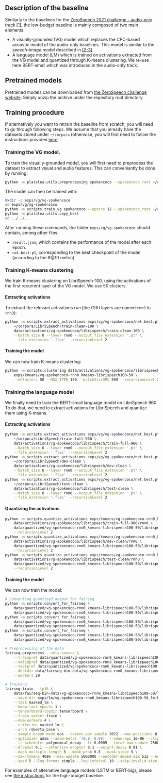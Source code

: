 ## Description of the baseline

Similarly to the baselines for the [ZeroSpeech 2021 challenge - audio-only track](https://github.com/bootphon/zerospeech2021_baseline) [[1]](LOWBUDGET.md#references), the low-budget baseline is mainly composed of two main elements:
* A visually-grounded (VG) model which replaces the CPC-based acoustic model of the audio-only baselines. This model is similar to the *speech-image* model described in [[2-3]](LOWBUDGET.md#references).
* A language model (LM) which is trained on activations extracted from the VG model and quantized through K-means clustering. We re-use here BERT-small which was introduced in the audio-only track.

## Pretrained models

Pretrained models can be downloaded from [the ZeroSpeech challenge website](https://download.zerospeech.com). Simply unzip the archive under the repository root directory.

## Training procedure

If alternatively you want to retrain the baseline from scratch, you will need to go through following steps. We assume that you already have the datasets stored under `~/corpora` (otherwise, you will first need to follow the instructions provided [here](DATASETS.md).

### Training the VG model.

To train the visually-grounded model, you will first need to preprocess the dataset to extract visual and audio features.
This can conveniantly be done by running:

```bash
python -m platalea.utils.preprocessing spokencoco --spokencoco_root ~/corpora/spokencoco
```

The model can then be trained with:

```bash
mkdir -p exps/vg/vg-spokencoco
cd exps/vg/vg-spokencoco
python -m scripts.train_vg spokencoco --epochs 12 --spokencoco_root ~/corpora/spokencoco
python -m platalea.utils.copy_best
cd ../../..
```

After running these commands, the folder `exps/vg/vg-spokencoco` should contain, among other files:
* `result.json`, which contains the performance of the model after each epoch.
* `net.best.pt`, corresponding to the best checkpoint of the model (according to the R@10 metric).

### Training K-means clustering

We train K-means clustering on LibriSpeech-100, using the activations of the first recurrent layer of the VG model.
We use 50 clusters.

#### Extracting activations

To extract the relevant activations run (the GRU layers are named `rnn0` to `rnn3`):

```bash
python -m scripts.extract_activations exps/vg/vg-spokencoco/net.best.pt \
    ~/corpora/LibriSpeech/train-clean-100 \
    data/activations/vg-spokencoco/librispeech/train-clean-100 \
    --batch_size 8 --layer rnn0 --output_file_extension '.pt' \
    --file_extension '.flac' --recursionLevel 2
```

#### Training the model

We can now train K-means clustering:

```bash
python -m scripts.clustering data/activations/vg-spokencoco/librispeech/train-clean-100 \
    exps/kmeans/vg-spokencoco-rnn0_kmeans-librispeech100-50 \
    --nClusters 50 --MAX_ITER 150 --batchSizeGPU 500 --recursionLevel 2 --save
```

### Training the language model

We finally need to train the BERT-small language model on LibriSpeech 960.
To do that, we need to extract activations for LibriSpeech and quantize them using K-means.

#### Extracting activations

```bash
python -m scripts.extract_activations exps/vg/vg-spokencoco/net.best.pt \
    ~/corpora/LibriSpeech/train-full-960 \
    data/activations/vg-spokencoco/librispeech/train-full-960 \
    --batch_size 8 --layer rnn0 --output_file_extension '.pt' \
    --file_extension '.flac' --recursionLevel 2
python -m scripts.extract_activations exps/vg/vg-spokencoco/net.best.pt \
    ~/corpora/LibriSpeech/dev-clean \
    data/activations/vg-spokencoco/librispeech/dev-clean \
    --batch_size 8 --layer rnn0 --output_file_extension '.pt' \
    --file_extension '.flac' --recursionLevel 2
python -m scripts.extract_activations exps/vg/vg-spokencoco/net.best.pt \
    ~/corpora/LibriSpeech/test-clean \
    data/activations/vg-spokencoco/librispeech/test-clean \
    --batch_size 8 --layer rnn0 --output_file_extension '.pt' \
    --file_extension '.flac' --recursionLevel 2
```

#### Quantizing the activations

``` bash
python -m scripts.quantize_activations exps/kmeans/vg-spokencoco-rnn0_kmeans-librispeech100-50/checkpoint_last.pt \
    data/activations/vg-spokencoco/librispeech/train-full-960/rnn0 \
    data/quantized/vg-spokencoco-rnn0_kmeans-librispeech100-50/librispeech/train-full-960 \
    --recursionLevel 2
python -m scripts.quantize_activations exps/kmeans/vg-spokencoco-rnn0_kmeans-librispeech100-50/checkpoint_last.pt \
    data/activations/vg-spokencoco/librispeech/dev-clean/rnn0 \
    data/quantized/vg-spokencoco-rnn0_kmeans-librispeech100-50/librispeech/dev-clean \
    --recursionLevel 2
python -m scripts.quantize_activations exps/kmeans/vg-spokencoco-rnn0_kmeans-librispeech100-50/checkpoint_last.pt \
    data/activations/vg-spokencoco/librispeech/test-clean/rnn0 \
    data/quantized/vg-spokencoco-rnn0_kmeans-librispeech100-50/librispeech/test-clean \
    --recursionLevel 2
```

#### Training the model

We can now train the model:

``` bash
# Converting quantized output for fairseq
python -m scripts.convert_for_fairseq \
    data/quantized/vg-spokencoco-rnn0_kmeans-librispeech100-50/librispeech/train-full-960/quantized_outputs.txt \
    data/quantized/vg-spokencoco-rnn0_kmeans-librispeech100-50/librispeech/train-full-960/fairseq.txt
python -m scripts.convert_for_fairseq \
    data/quantized/vg-spokencoco-rnn0_kmeans-librispeech100-50/librispeech/dev-clean/quantized_outputs.txt \
    data/quantized/vg-spokencoco-rnn0_kmeans-librispeech100-50/librispeech/dev-clean/fairseq.txt
python -m scripts.convert_for_fairseq \
    data/quantized/vg-spokencoco-rnn0_kmeans-librispeech100-50/librispeech/test-clean/quantized_outputs.txt \
    data/quantized/vg-spokencoco-rnn0_kmeans-librispeech100-50/librispeech/test-clean/fairseq.txt

# Preprocessing of the data
fairseq-preprocess --only-source \
    --trainpref data/quantized/vg-spokencoco-rnn0_kmeans-librispeech100-50/librispeech/train-full-960/fairseq.txt \
    --validpref data/quantized/vg-spokencoco-rnn0_kmeans-librispeech100-50/librispeech/dev-clean/fairseq.txt \
    --testpref data/quantized/vg-spokencoco-rnn0_kmeans-librispeech100-50/librispeech/test-clean/fairseq.txt \
    --destdir data/fairseq-bin-data/vg-spokencoco-rnn0_kmeans-librispeech100-50/librispeech/train-full-960 \
    --workers 20

# Training
fairseq-train --fp16 \
    data/fairseq-bin-data/vg-spokencoco-rnn0_kmeans-librispeech100-50/librispeech/train-full-960 \
    --save-dir exps/lm/vg-spokencoco-rnn0_kmeans-librispeech100-50_lm-bert-small-librispeech960 \
    --task masked_lm \
    --keep-last-epochs 1 \
    --tensorboard-logdir tensorboard \
    --train-subset train \
    --num-workers 4 \
    --criterion masked_lm \
    --arch roberta_base \
    --sample-break-mode eos --tokens-per-sample 3072 --max-positions 6144 \
    --optimizer adam --adam-betas '(0.9, 0.98)' --adam-eps 1e-06 --clip-norm 0.0 \
    --lr-scheduler polynomial_decay --lr 0.0005 --total-num-update 250000 --warmup-updates 10000 \
    --dropout 0.1 --attention-dropout 0.1 --weight-decay 0.01 \
    --mask-multiple-length 5 --mask-prob 0.5 --mask-stdev 5 \
    --max-tokens 4096 --max-update 5000000 --encoder-embed-dim 512 --encoder-ffn-embed-dim 2048 --encoder-attention-heads 8 --encoder-layers 8 \
    --seed 5 --log-format simple --log-interval 10 --skip-invalid-size-inputs-valid-test
```

For examples of alternative language models (LSTM or BERT-big), please see [the instructions](HIGHBUDGET.md) for the high-budget baseline.

